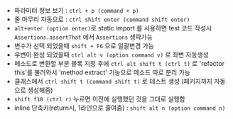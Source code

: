 - 파라미터 정보 보기 : `ctrl + p (command + p)`
- 줄 마무리 자동으로 : `ctrl shift enter (command shift enter)`
- `alt+enter (option enter)`로 static import 를 사용하면 test 코드 작성시 `Assertions.assertThat` 에서 `Assertions` 생략가능
- 변수가 선택 되었을때 `shift + F6` 으로 일괄변경 가능
- 우변이 완성 되었을때 `ctrl alt v (option command v)` 로 좌변 자동생성
- 메소드로 변환할 부분 블록 지정 후에  `ctrl alt shift t (ctrl t)` 로 'refactor this'를 불러와서 'method extract' 기능으로 메소드 따로 분리 가능
- 클래스에서 `ctrl shift t (command shift t)` 로 테스트 생성 (패키지까지 자동으로 생성해줌)
- `shift f10 (ctrl r)` 누르면 이전에 실행했던 것을 그대로 실행함
- inline 단축키(return시, 1라인으로 줄여줌) : `shift alt n (option command n)`